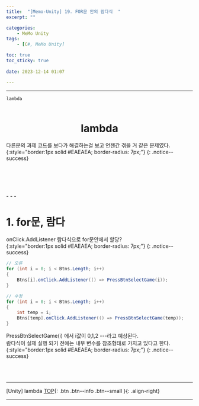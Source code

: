 ```yaml
---
title:  "[Memo-Unity] 19. FOR문 안의 람다식  "
excerpt: ""

categories:
    - MeMo Unity
tags:
    - [C#, MeMo Unity]

toc: true
toc_sticky: true
 
date: 2023-12-14 01:07

---
```

- - -

`lambda` 
<BR><BR>

<center><H1>  lambda  </H1></center>
다른분의 과제 코드를 보다가 해결하는걸 보고 언젠간 겪을 거 같은 문제였다.   
{:style="border:1px solid #EAEAEA; border-radius: 7px;"}
{: .notice--success} 
<br><br><br><br><br><br>
- - - 

# 1. for문, 람다
onClick.AddListener 람다식으로 for문안에서 할당?  
{:style="border:1px solid #EAEAEA; border-radius: 7px;"}
{: .notice--success}
<div class="notice--primary" markdown="1"> 

```c#
// 오류
for (int i = 0; i < Btns.Length; i++)
{
    Btns[i].onClick.AddListener(() => PressBtnSelectGame(i));
}

// 수정
for (int i = 0; i < Btns.Length; i++)
{
    int temp = i; 
    Btns[temp].onClick.AddListener(() => PressBtnSelectGame(temp));
}
```
</div>

PressBtnSelectGame(i) 에서 i값이 0,1,2 ---라고 예상된다.  
람다식이 실제 실행 되기 전에는 내부 변수를 참조형태로 가지고 있다고 한다.  
{:style="border:1px solid #EAEAEA; border-radius: 7px;"}
{: .notice--success}


<br><br>
- - - 

[Unity] lambda
[TOP](#){: .btn .btn--info .btn--small }{: .align-right}
<br>
- - -
